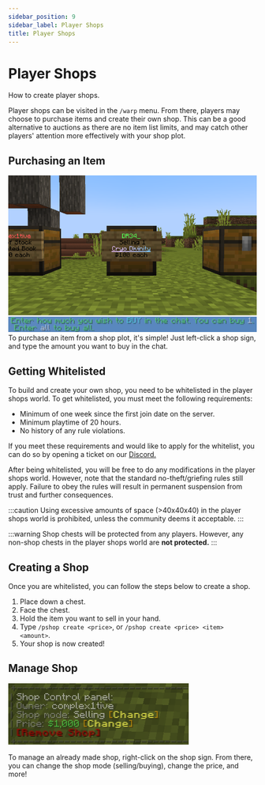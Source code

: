 ```yaml
---
sidebar_position: 9
sidebar_label: Player Shops
title: Player Shops
---
```


# Player Shops
How to create player shops.

Player shops can be visited in the `/warp` menu. From there, players may choose to purchase items and create their own shop. This can be a good alternative to auctions as there are no item list limits, and may catch other players' attention more effectively with your shop plot.

## Purchasing an Item
![Player Shop](./img/playershop/playershop.png)
![Type in Chat](./img/playershop/playershop-type.png)
To purchase an item from a shop plot, it's simple! Just left-click a shop sign, and type the amount you want to buy in the chat.

## Getting Whitelisted
To build and create your own shop, you need to be whitelisted in the player shops world. To get whitelisted, you must meet the following requirements:
- Minimum of one week since the first join date on the server.
- Minimum playtime of 20 hours.
- No history of any rule violations.

If you meet these requirements and would like to apply for the whitelist, you can do so by opening a ticket on our [Discord.](https://discord.hexarchon.net/)

After being whitelisted, you will be free to do any modifications in the player shops world. However, note that the standard no-theft/griefing rules still apply. Failure to obey the rules will result in permanent suspension from trust and further consequences.

:::caution
Using excessive amounts of space (>40x40x40) in the player shops world is prohibited, unless the community deems it acceptable.
:::

:::warning
Shop chests will be protected from any players. However, any non-shop chests in the player shops world are **not protected.**
:::

## Creating a Shop
Once you are whitelisted, you can follow the steps below to create a shop.

1. Place down a chest.
2. Face the chest.
3. Hold the item you want to sell in your hand.
4. Type `/pshop create <price>`, or `/pshop create <price> <item> <amount>`.
5. Your shop is now created!

## Manage Shop
![Player Control](./img/playershop/playershop-control.png)

To manage an already made shop, right-click on the shop sign. From there, you can change the shop mode (selling/buying), change the price, and more!